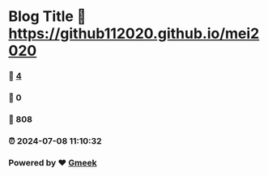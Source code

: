 # Blog Title :link: https://github112020.github.io/mei2020 
### :page_facing_up: [4](https://github112020.github.io/mei2020/tag.html) 
### :speech_balloon: 0 
### :hibiscus: 808 
### :alarm_clock: 2024-07-08 11:10:32 
### Powered by :heart: [Gmeek](https://github.com/Meekdai/Gmeek)

